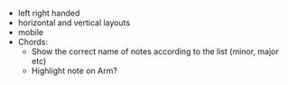- left right handed
- horizontal and vertical layouts
- mobile
- Chords: 
    - Show the correct name of notes according to the list (minor, major etc)
    - Highlight note on Arm?
